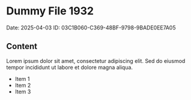 # Dummy File 1932

Date: 2025-04-03
ID: 03C1B060-C369-48BF-9798-9BADE0EE7A05

## Content

Lorem ipsum dolor sit amet, consectetur adipiscing elit.
Sed do eiusmod tempor incididunt ut labore et dolore magna aliqua.

* Item 1
* Item 2
* Item 3
